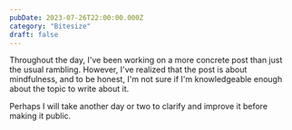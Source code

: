 ```yaml
---
pubDate: 2023-07-26T22:00:00.000Z
category: "Bitesize"
draft: false
---
```


Throughout the day, I've been working on a more concrete post than just the usual rambling. However, I've realized that the post is about mindfulness, and to be honest, I'm not sure if I'm knowledgeable enough about the topic to write about it.

Perhaps I will take another day or two to clarify and improve it before making it public.
